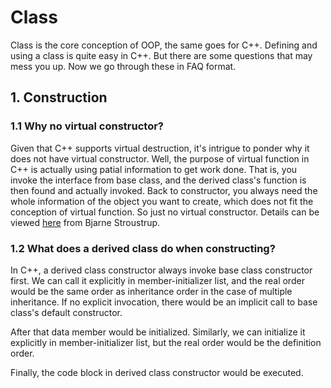 # Class

Class is the core conception of OOP, the same goes for C++. Defining and using
a class is quite easy in C++. But there are some questions that may mess you
up. Now we go through these in FAQ format.

## 1. Construction

### 1.1 Why no virtual constructor?

Given that C++ supports virtual destruction, it's intrigue to ponder why it
does not have virtual constructor. Well, the purpose of virtual function in C++
is actually using patial information to get work done. That is, you invoke the
interface from base class, and the derived class's function is then found and
actually invoked. Back to constructor, you always need the whole information of
the object you want to create, which does not fit the conception of virtual
function.  So just no virtual constructor. Details can be viewed
[here](https://www.stroustrup.com/bs_faq2.html#virtual-ctor) from Bjarne
Stroustrup.

### 1.2 What does a derived class do when constructing?

In C++, a derived class constructor always invoke base class constructor first.
We can call it explicitly in member-initializer list, and the real order would
be the same order as inheritance order in the case of multiple inheritance.  If
no explicit invocation, there would be an implicit call to base class's default
constructor.

After that data member would be initialized. Similarly, we can initialize it
explicitly in member-initializer list, but the real order would be the
definition order.

Finally, the code block in derived class constructor would be executed.
